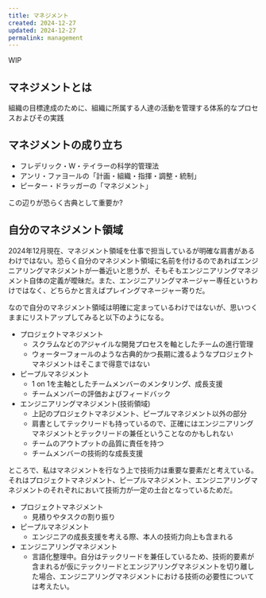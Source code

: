 ```yaml
---
title: マネジメント
created: 2024-12-27
updated: 2024-12-27
permalink: management
---
```

WIP

## マネジメントとは

組織の目標達成のために、組織に所属する人達の活動を管理する体系的なプロセスおよびその実践

## マネジメントの成り立ち

- フレデリック・W・テイラーの科学的管理法
- アンリ・ファヨールの「計画・組織・指揮・調整・統制」
- ピーター・ドラッガーの「マネジメント」

この辺りが恐らく古典として重要か? 

## 自分のマネジメント領域

2024年12月現在、マネジメント領域を仕事で担当しているが明確な肩書があるわけではない。恐らく自分のマネジメント領域に名前を付けるのであればエンジニアリングマネジメントが一番近いと思うが、そもそもエンジニアリングマネジメント自体の定義が曖昧だ。また、エンジニアリングマネージャー専任というわけではなく、どちらかと言えばプレイングマネージャー寄りだ。

なので自分のマネジメント領域は明確に定まっているわけではないが、思いつくままにリストアップしてみると以下のようになる。

- プロジェクトマネジメント
	- スクラムなどのアジャイルな開発プロセスを軸としたチームの進行管理
	- ウォーターフォールのような古典的かつ長期に渡るようなプロジェクトマネジメントはそこまで得意ではない
- ピープルマネジメント
	- 1 on 1を主軸としたチームメンバーのメンタリング、成長支援
	- チームメンバーの評価およびフィードバック
- エンジニアリングマネジメント(技術領域)
	- 上記のプロジェクトマネジメント、ピープルマネジメント以外の部分
	- 肩書としてテックリードも持っているので、正確にはエンジニアリングマネジメントとテックリードの兼任ということなのかもしれない
	- チームのアウトプットの品質に責任を持つ
	- チームメンバーの技術的な成長支援

ところで、私はマネジメントを行なう上で技術力は重要な要素だと考えている。それはプロジェクトマネジメント、ピープルマネジメント、エンジニアリングマネジメントのそれぞれにおいて技術力が一定の土台となっているためだ。

- プロジェクトマネジメント
	- 見積りやタスクの割り振り
- ピープルマネジメント
	- エンジニアの成長支援を考える際、本人の技術力向上も含まれる
- エンジニアリングマネジメント
	- 言語化整理中。自分はテックリードを兼任しているため、技術的要素が含まれるが仮にテックリードとエンジアリングマネジメントを切り離した場合、エンジニアリングマネジメントにおける技術の必要性については考えたい。